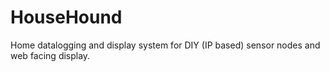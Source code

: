 # HouseHound
Home datalogging and display system for DIY (IP based) sensor nodes and web facing display.
